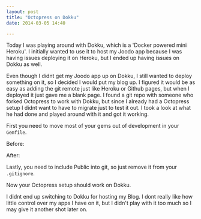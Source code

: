 ```yaml
---
layout: post
title: "Octopress on Dokku"
date: 2014-03-05 14:40

---
```

Today I was playing around with Dokku, which is a 'Docker powered mini Heroku'. I initially wanted to use it to host my Joodo app because I was having issues deploying it on Heroku, but I ended up having issues on Dokku as well.

Even though I didnt get my Joodo app up on Dokku, I still wanted to deploy something on it, so I decided I would put my blog up. I figured it would be as easy as adding the git remote just like Heroku or Github pages, but when I deployed it just gave me a blank page. I found a git repo with someone who forked Octopress to work with Dokku, but since I already had a Octopress setup I didnt want to have to migrate just to test it out. I took a look at what he had done and played around with it and got it working.

First you need to move most of your gems out of development in your `Gemfile`.

Before:
<script src="https://gist.github.com/zacholauson/c55c7e3fc1fce65d052a.js"></script>

After:
<script src="https://gist.github.com/zacholauson/82c48af0c4934bc8804d.js"></script>

Lastly, you need to include Public into git, so just remove it from your `.gitignore`.
<script src="https://gist.github.com/zacholauson/59fd35dffcefd2209810.js"></script>

Now your Octopress setup should work on Dokku.

I didnt end up switching to Dokku for hosting my Blog.
I dont really like how little control over my apps I have on it, but I didn't play with it too much so I may give it another shot later on.